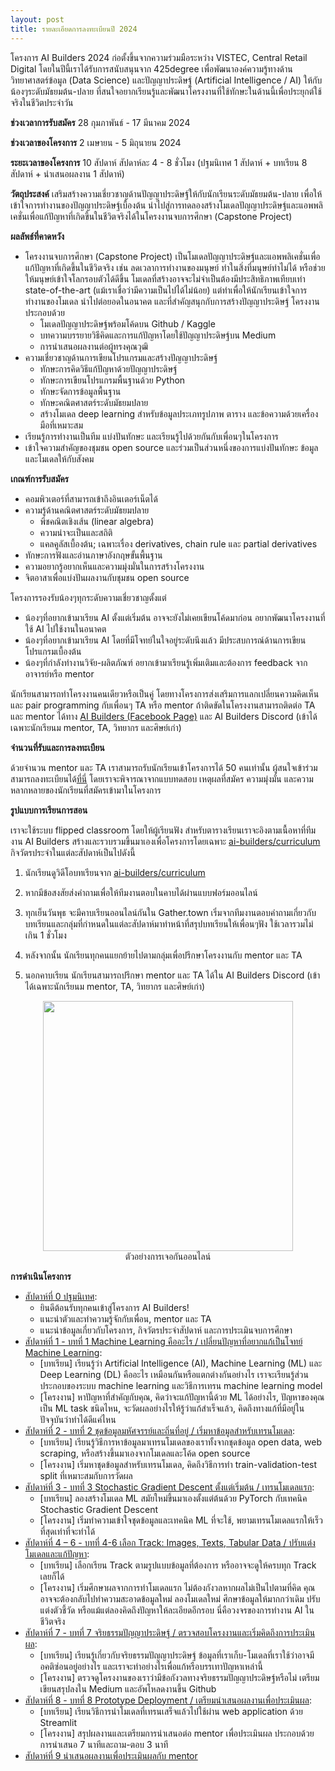 ```yaml
---
layout: post
title: รายละเอียดการลงทะเบียนปี 2024
---
```


โครงการ AI Builders 2024 ก่อตั้งขึ้นจากความร่วมมือระหว่าง VISTEC, Central Retail Digital โดยในปีนี้เราได้รับการสนับสนุนจาก 425degree เพื่อพัฒนาองค์ความรู้ทางด้านวิทยาศาสตร์ข้อมูล (Data Science) และปัญญาประดิษฐ์ (Artificial Intelligence / AI) ให้กับน้องๆระดับมัธยมต้น-ปลาย ที่สนใจอยากเรียนรู้และพัฒนาโครงงานที่ใช้ทักษะในด้านนี้เพื่อประยุกต์ใช้จริงในชีวิตประจำวัน

**ช่วงเวลาการรับสมัคร**
28 กุมภาพันธ์ - 17 มีนาคม 2024

**ช่วงเวลาของโครงการ**
2 เมษายน - 5 มิถุนายน 2024

**ระยะเวลาของโครงการ**
10 สัปดาห์ สัปดาห์ละ 4 - 8 ชั่วโมง (ปฐมนิเทศ 1 สัปดาห์ + บทเรียน 8 สัปดาห์ + นำเสนอผลงาน 1 สัปดาห์)

**วัตถุประสงค์**
เสริมสร้างความเชี่ยวชาญด้านปัญญาประดิษฐ์ให้กับนักเรียนระดับมัธยมต้น-ปลาย
เพื่อให้เข้าใจการทำงานของปัญญาประดิษฐ์เบื้องต้น นำไปสู่การทดลองสร้างโมเดลปัญญาประดิษฐ์และแอพพลิเคชั่นเพื่อแก้ปัญหาที่เกิดขึ้นในชีวิตจริงได้ในโครงงานจบการศึกษา (Capstone Project)

**ผลลัพธ์ที่คาดหวัง**

- โครงงานจบการศึกษา (Capstone Project) เป็นโมเดลปัญญาประดิษฐ์และแอพพลิเคชั่นเพื่อแก้ปัญหาที่เกิดขึ้นในชีวิตจริง เช่น ลดเวลาการทำงานของมนุษย์ ทำในสิ่งที่มนุษย์ทำไม่ได้ หรือช่วยให้มนุษย์เข้าใจโลกรอบตัวได้ดีขึ้น โมเดลที่สร้างอาจจะไม่จำเป็นต้องมีประสิทธิภาพเทียบเท่า state-of-the-art (แม้เราเชื่อว่ามีความเป็นไปได้ไม่น้อย) แต่ทำเพื่อให้นักเรียนเข้าใจการทำงานของโมเดล นำไปต่อยอดในอนาคต และที่สำคัญสนุกกับการสร้างปัญญาประดิษฐ์
  โครงงานประกอบด้วย
  - โมเดลปัญญาประดิษฐ์พร้อมโค้ดบน Github / Kaggle
  - บทความบรรยายวิธีคิดและการแก้ปัญหาโดยใช้ปัญญาประดิษฐ์บน Medium
  - การนำเสนอผลงานต่อผู้ทรงคุณวุฒิ
- ความเชี่ยวชาญด้านการเขียนโปรแกรมและสร้างปัญญาประดิษฐ์
  - ทักษะการคิดวิธีแก้ปัญหาด้วยปัญญาประดิษฐ์
  - ทักษะการเขียนโปรแกรมพื้นฐานด้วย Python
  - ทักษะจัดการข้อมูลพื้นฐาน
  - ทักษะคณิตศาสตร์ระดับมัธยมปลาย
  - สร้างโมเดล deep learning สำหรับข้อมูลประเภทรูปภาพ ตาราง และข้อความด้วยเครื่องมือที่เหมาะสม
- เรียนรู้การทำงานเป็นทีม แบ่งปันทักษะ และเรียนรู้ไปด้วยกันกับเพื่อนๆในโครงการ
- เข้าใจความสำคัญของชุมชน open source และร่วมเป็นส่วนหนึ่งของการแบ่งปันทักษะ ข้อมูล และโมเดลให้กับสังคม

**เกณฑ์การรับสมัคร**

- คอมพิวเตอร์ที่สามารถเข้าถึงอินเตอร์เน็ตได้
- ความรู้ด้านคณิตศาสตร์ระดับมัธยมปลาย
  - พีชคณิตเชิงเส้น (linear algebra)
  - ความน่าจะเป็นและสถิติ
  - แคลคูลัสเบื้องต้น; เฉพาะเรื่อง derivatives, chain rule และ partial derivatives
- ทักษะการฟังและอ่านภาษาอังกฤษขั้นพื้นฐาน
- ความอยากรู้อยากเห็นและความมุ่งมั่นในการสร้างโครงงาน
- จิตอาสาเพื่อแบ่งปันผลงานกับชุมชน open source

โครงการรองรับน้องๆทุกระดับความเชี่ยวชาญตั้งแต่

- น้องๆที่อยากเข้ามาเรียน AI ตั้งแต่เริ่มต้น อาจจะยังไม่เคยเขียนโค้ดมาก่อน อยากพัฒนาโครงงานที่ใช้ AI ไปใช้งานในอนาคต
- น้องๆที่อยากเข้ามาเรียน AI โดยที่มีโจทย์ในใจอยู่ระดับนึงแล้ว มีประสบการณ์ด้านการเขียนโปรแกรมเบื้องต้น
- น้องๆที่กำลังทำงานวิจัย-ผลิตภัณฑ์ อยากเข้ามาเรียนรู้เพิ่มเติมและต้องการ feedback จากอาจารย์หรือ mentor

นักเรียนสามารถทำโครงงานคนเดียวหรือเป็นคู่ โดยทางโครงการส่งเสริมการแลกเปลี่ยนความคิดเห็นและ pair programming กับเพื่อนๆ TA หรือ mentor ถ้าติดขัดในโครงงานสามารถติดต่อ TA และ mentor ได้ทาง [AI Builders (Facebook Page)](https://www.facebook.com/aibuildersx) และ AI Builders Discord (เข้าได้เฉพาะนักเรียนม mentor, TA, วิทยากร และศิษย์เก่า)

**จำนวนที่รับและการลงทะเบียน**

ด้วยจำนวน mentor และ TA เราสามารถรับนักเรียนเข้าโครงการได้ 50 คนเท่านั้น ผู้สนใจเข้าร่วมสามารถลงทะเบียนได้[ที่นี่](https://ai-builders.github.io/register/) โดยเราจะพิจารณาจากแบบทดสอบ เหตุผลที่สมัคร ความมุ่งมั่น และความหลากหลายของนักเรียนที่สมัครเข้ามาในโครงการ

**รูปแบบการเรียนการสอน**

เราจะใช้ระบบ flipped classroom โดยให้ผู้เรียนฟัง
สำหรับตารางเรียนเราจะอิงตามเนื้อหาที่ทีมงาน AI Builders สร้างและรวบรวมขึ้นมาเองเพื่อโครงการโดยเฉพาะ [ai-builders/curriculum](https://github.com/ai-builders/curriculum) กิจวัตรประจำในแต่ละสัปดาห์เป็นไปดังนี้

1. นักเรียนดูวิดีโอบทเรียนจาก [ai-builders/curriculum](https://github.com/ai-builders/curriculum)

2. หากมีข้อสงสัยส่งคำถามเพื่อให้ทีมงานตอบในคาบได้ผ่านแบบฟอร์มออนไลน์

3. ทุกเย็นวันพุธ จะมีคาบเรียนออนไลน์กันใน Gather.town เริ่มจากทีมงานตอบคำถามเกี่ยวกับบทเรียนและกลุ่มที่กำหนดในแต่ละสัปดาห์มาทำหน้าที่สรุปบทเรียนให้เพื่อนๆฟัง ใช้เวลารวมไม่เกิน 1 ชั่วโมง

4. หลังจากนั้น นักเรียนทุกคนแยกย้ายไปตามกลุ่มเพื่อปรึกษาโครงงานกับ mentor และ TA

5. นอกคาบเรียน นักเรียนสามารถปรึกษา mentor และ TA ได้ใน AI Builders Discord (เข้าได้เฉพาะนักเรียนม mentor, TA, วิทยากร และศิษย์เก่า)

<figure align="center">
  <img src="{{ site.baseurl }}/images/gathertown-example.jpg" style="width: 400px;"/>
  <figcaption>ตัวอย่างการเจอกันออนไลน์</figcaption>
</figure>

**การดำเนินโครงการ**

- <u>สัปดาห์ที่ 0 ปฐมนิเทศ</u>:
  - ยินดีต้อนรับทุกคนเข้าสู่โครงการ AI Builders!
  - แนะนำตัวและทำความรู้จักกับเพื่อน, mentor และ TA
  - แนะนำข้อมูลเกี่ยวกับโครงการ, กิจวัตรประจำสัปดาห์ และการประเมินจบการศึกษา
- <u>สัปดาห์ที่ 1 - บทที่ 1 Machine Learning คืออะไร / เปลี่ยนปัญหาที่อยากแก้เป็นโจทย์ Machine Learning</u>:
  - [บทเรียน] เรียนรู้ว่า Artificial Intelligence (AI), Machine Learning (ML) และ Deep Learning (DL) คืออะไร เหมือนกันหรือแตกต่างกันอย่างไร เราจะเรียนรู้ส่วนประกอบของระบบ machine learning และวิธีการเทรน machine learning model
  - [โครงงาน] หาปัญหาที่สำคัญกับคุณ, คิดว่าจะแก้ปัญหานี้ด้วย ML ได้อย่างไร, ปัญหาของคุณเป็น ML task ชนิดไหน, จะวัดผลอย่างไรให้รู้ว่าแก้สำเร็จแล้ว, คิดถึงทางแก้ที่มีอยู่ในปัจจุบันว่าทำได้ดีแค่ไหน
- <u>สัปดาห์ที่ 2 - บทที่ 2 ชุดข้อมูลมหัศจรรย์และถิ่นที่อยู่ / เริ่มหาข้อมูลสำหรับเทรนโมเดล</u>:
  - [บทเรียน] เรียนรู้วิธีการหาข้อมูลมาเทรนโมเดลของเราทั้งจากชุดข้อมูล open data, web scraping, หรือสร้างขึ้นมาเองจากโมเดลและโค้ด open source
  - [โครงงาน] เริ่มหาชุดข้อมูลสำหรับเทรนโมเดล, คิดถึงวิธีการทำ train-validation-test split ที่เหมาะสมกับการวัดผล
- <u>สัปดาห์ที่ 3 - บทที่ 3 Stochastic Gradient Descent ตั้งแต่เริ่มต้น / เทรนโมเดลแรก</u>:
  - [บทเรียน] ลองสร้างโมเดล ML สมัยใหม่ขึ้นมาเองตั้งแต่ต้นด้วย PyTorch กับเทคนิค Stochastic Gradient Descent
  - [โครงงาน] เริ่มทำความเข้าใจชุดข้อมูลและเทคนิค ML ที่จะใช้, พยามเทรนโมเดลแรกให้เร็วที่สุดเท่าที่จะทำได้
- <u>สัปดาห์ที่ 4 – 6 - บทที่ 4-6 เลือก Track: Images, Texts, Tabular Data / ปรับแต่งโมเดลและแก้ปัญหา</u>:
  - [บทเรียน] เลือกเรียน Track ตามรูปแบบข้อมูลที่ต้องการ หรืออาจจะดูให้ครบทุก Track เลยก็ได้
  - [โครงงาน] เริ่มศึกษาผลจากการทำโมเดลแรก ไม่ต้องกังวลหากผลไม่เป็นไปตามที่คิด คุณอาจจะต้องกลับไปทำความสะอาดข้อมูลใหม่ ลองโมเดลใหม่ ศึกษาข้อมูลให้มากกว่าเดิม ปรับแต่งตัวชี้วัด หรือแม้แต่ลองคิดถึงปัญหาให้ละเอียดอีกรอบ นี่คือวงจรของการทำงาน AI ในชีวิตจริง
- <u>สัปดาห์ที่ 7 - บทที่ 7 จริยธรรมปัญญาประดิษฐ์ / ตรวจสอบโครงงานและเริ่มคิดถึงการประเมินผล</u>:
  - [บทเรียน] เรียนรู้เกี่ยวกับจริยธรรมปัญญาประดิษฐ์ ข้อมูลที่เราเก็บ-โมเดลที่เราใช้ว่าอาจมีอคติซ่อนอยู่อย่างไร และเราจะทำอย่างไรเพื่อแก้หรือบรรเทาปัญหาเหล่านี้
  - [โครงงาน] ตรวจดูโครงงานของเราว่ามีข้อกังวลทางจริยธรรมปัญญาประดิษฐ์หรือไม่ เตรียมเขียนสรุปลงใน Medium และอัพโหลดงานขึ้น Github
- <u>สัปดาห์ที่ 8 - บทที่ 8 Prototype Deployment / เตรียมนำเสนอผลงานเพื่อประเมินผล</u>:
  - [บทเรียน] เรียนวิธีการนำโมเดลที่เทรนเสร็จแล้วไปใช้ผ่าน web application ด้วย Streamlit
  - [โครงงาน] สรุปผลงานและเตรียมการนำเสนอต่อ mentor เพื่อประเมินผล ประกอบด้วยการนำเสนอ 7 นาทีและถาม-ตอบ 3 นาที
- <u>สัปดาห์ที่ 9 นำเสนอผลงานเพื่อประเมินผลกับ mentor</u>

